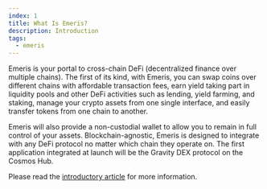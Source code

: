 ```yaml
---
index: 1
title: What Is Emeris?
description: Introduction
tags: 
  - emeris
---
```


Emeris is your portal to cross-chain DeFi (decentralized finance over multiple chains). The first of its kind, with Emeris, you can swap coins over different chains with affordable transaction fees, earn yield taking part in liquidity pools and other DeFi activities such as lending, yield farming, and staking, manage your crypto assets from one single interface, and easily transfer tokens from one chain to another.

Emeris will also provide a non-custodial wallet to allow you to remain in full control of your assets. Blockchain-agnostic, Emeris is designed to integrate with any DeFi protocol no matter which chain they operate on. The first application integrated at launch will be the Gravity DEX protocol on the Cosmos Hub.

Please read the [introductory article](https://medium.com/emeris-blog/introducing-emeris-the-cross-chain-portal-to-all-crypto-apps-4e6eee5b53a8) for more information.
